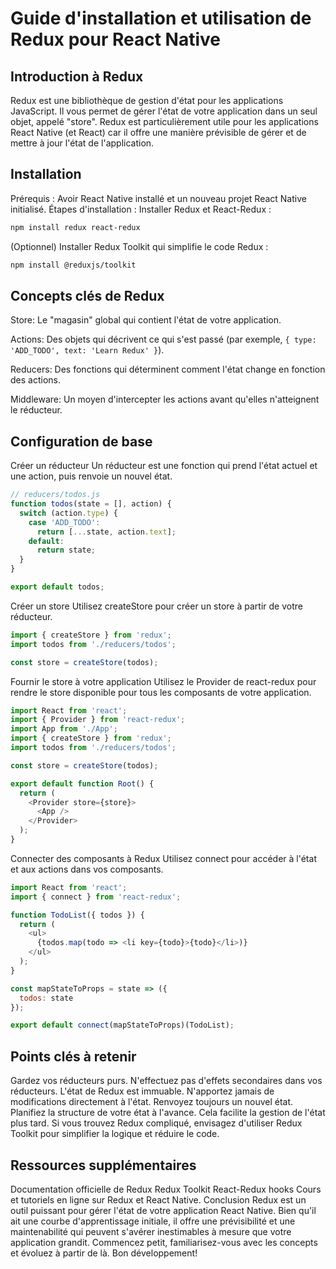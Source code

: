 # Guide d'installation et utilisation de Redux pour React Native

## Introduction à Redux
Redux est une bibliothèque de gestion d'état pour les applications JavaScript. Il vous permet de gérer l'état de votre application dans un seul objet, appelé "store". Redux est particulièrement utile pour les applications React Native (et React) car il offre une manière prévisible de gérer et de mettre à jour l'état de l'application.

## Installation
Prérequis :
Avoir React Native installé et un nouveau projet React Native initialisé.
Étapes d'installation :
Installer Redux et React-Redux :
```bash
npm install redux react-redux
```
(Optionnel) Installer Redux Toolkit qui simplifie le code Redux :
```bash
npm install @reduxjs/toolkit
```

## Concepts clés de Redux
Store: Le "magasin" global qui contient l'état de votre application.

Actions: Des objets qui décrivent ce qui s'est passé (par exemple, `{ type: 'ADD_TODO', text: 'Learn Redux' }`).

Reducers: Des fonctions qui déterminent comment l'état change en fonction des actions.

Middleware: Un moyen d'intercepter les actions avant qu'elles n'atteignent le réducteur.

## Configuration de base
Créer un réducteur
Un réducteur est une fonction qui prend l'état actuel et une action, puis renvoie un nouvel état.
```javascript
// reducers/todos.js
function todos(state = [], action) {
  switch (action.type) {
    case 'ADD_TODO':
      return [...state, action.text];
    default:
      return state;
  }
}

export default todos;
```

Créer un store
Utilisez createStore pour créer un store à partir de votre réducteur.
```javascript
import { createStore } from 'redux';
import todos from './reducers/todos';

const store = createStore(todos);
```

Fournir le store à votre application
Utilisez le Provider de react-redux pour rendre le store disponible pour tous les composants de votre application.
```javascript
import React from 'react';
import { Provider } from 'react-redux';
import App from './App';
import { createStore } from 'redux';
import todos from './reducers/todos';

const store = createStore(todos);

export default function Root() {
  return (
    <Provider store={store}>
      <App />
    </Provider>
  );
}
```

Connecter des composants à Redux
Utilisez connect pour accéder à l'état et aux actions dans vos composants.
```javascript
import React from 'react';
import { connect } from 'react-redux';

function TodoList({ todos }) {
  return (
    <ul>
      {todos.map(todo => <li key={todo}>{todo}</li>)}
    </ul>
  );
}

const mapStateToProps = state => ({
  todos: state
});

export default connect(mapStateToProps)(TodoList);
```

## Points clés à retenir
Gardez vos réducteurs purs. N'effectuez pas d'effets secondaires dans vos réducteurs.
L'état de Redux est immuable. N'apportez jamais de modifications directement à l'état. Renvoyez toujours un nouvel état.
Planifiez la structure de votre état à l'avance. Cela facilite la gestion de l'état plus tard.
Si vous trouvez Redux compliqué, envisagez d'utiliser Redux Toolkit pour simplifier la logique et réduire le code.

## Ressources supplémentaires
Documentation officielle de Redux
Redux Toolkit
React-Redux hooks
Cours et tutoriels en ligne sur Redux et React Native.
Conclusion
Redux est un outil puissant pour gérer l'état de votre application React Native. Bien qu'il ait une courbe d'apprentissage initiale, il offre une prévisibilité et une maintenabilité qui peuvent s'avérer inestimables à mesure que votre application grandit. Commencez petit, familiarisez-vous avec les concepts et évoluez à partir de là. Bon développement!
